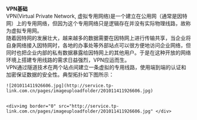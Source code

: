 <div>
    <div><b>VPN基础</b></div>
    <div>VPN(Virtual Private Network, 虚拟专用网络)是一个建立在公用网（通常是因特网）上的专用网络，但因为这个专用网络只是逻辑存在并没有实际物理线路，故称为虚拟专用网。</div>
    <div>随着因特网的发展壮大，越来越多的数据需要在因特网上进行传输共享，当企业将自身网络接入因特网时，各地的办事处等外部站点可以很方便地访问企业网络，但同时也把企业内部的私有数据暴露给因特网上的其他用户。于是在这种开放的网络环境上搭建专用线路的需求日益强烈，VPN应运而生。</div>
    <div>VPN通过隧道技术在两个站点间建立一条虚拟的专用线路，使用端到端的认证和加密保证数据的安全性。典型拓扑如下图所示：</div>
    
    
    ![201011411926606.jpg](http://service.tp-link.com.cn/pages/imageuploadfolder/201011411926606.jpg)
    
    
    <div>img border="0" src="http://service.tp-link.com.cn/pages/imageuploadfolder/201011411926606.jpg" </div>
</div>
